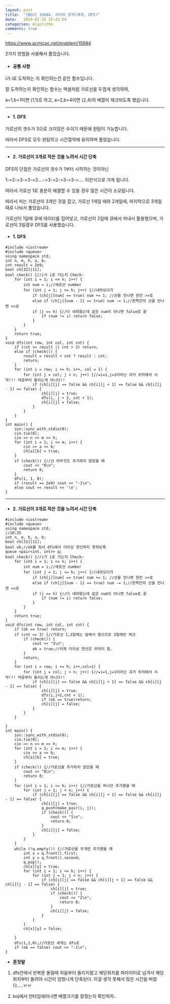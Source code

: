 ```yaml
---
layout: post
title:  "[BOJ] 15684. 사다리 조작(재귀, DFS)"
date:   2019-02-25 15:43:54
categories: Algorithm
comments: true
---
```


https://www.acmicpc.net/problem/15684  



2가지 방법을 사용해서 풀었습니다.  



* #### 공통 사항  

i가 i로 도착하는 지 확인하는건 같은 함수입니다.  

잘 도착하는지 확인하는 함수는 엑셀처럼 가로선을 두껍게 생각하여,  

a=1,b=1이면 (1,1)로 하고, a=2,b=4이면 (2,4)의 배열이 체크되도록 했습니다.  

---

* #### 1. DFS  

가로선의 갯수가 3으로 크지않은 수이기 때문에 완탐이 가능합니다.  

따라서 DFS로 모두 완탐하고 시간절약에 유의하며 풀었습니다.  

---

* #### 2. 가로선이 3개로 작은 것을 노려서 시간 단축  

DFS의 단점은 가로선의 갯수가 1부터 시작하는 것이아닌  

1->2->3->3->3....->3->2->3->3->.... 이런식으로 가게 됩니다.  

따라서 가로선 1로 충분히 해결할 수 있을 경우 많은 시간이 소모됩니다.  

따라서 저는 가로선이 3개인 것을 잡고, 가로선 1개일 때와 2개일때, 마지막으로 3개일때로 나눠서 풀었습니다.  

가로선이 1일때 큐에 데이터를 집어넣고, 가로선이 2일때 큐에서 꺼내서 활용했으며, 가로선이 3일경우 DFS를 사용했습니다.  


* #### 1. DFS
~~~
#include <iostream>
#include <queue>
using namespace std;
int n, m, h, a, b;
int result = 2e9;
bool ch[32][11];
bool check() {//i가 i로 가는지 Check~
	for (int i = 1; i <= n; i++) {
		int num = i;//세로선 number
		for (int j = 1; j <= h; j++) {//내려오다가
			if (ch[j][num] == true) num += 1; //선을 만나면 한칸 >>로
			else if (ch[j][num - 1] == true) num -= 1;//왼쪽칸의 선을 만나면 <<로
			if (j == h) {//다 내려왔는데 같은 num이 아니면 false로 끝
				if (num != i) return false;
			}
		}
	}
	return true;
}
void dfs(int row, int col, int cnt) {
	if (cnt >= result || cnt > 3) return;
	else if (check()) {
		result = result < cnt ? result : cnt;
		return;
	}
	for (int i = row; i <= h; i++, col = 1) {
		for (int j = col; j < n; j++) {//★i=1,j=1이아닌 과거 위치에서 시작!!! 처음부터 돌리는게 아니다!!
			if (ch[i][j] == false && ch[i][j + 1] == false && ch[i][j - 1] == false) {
				ch[i][j] = true;
				dfs(i, j + 2, cnt + 1);
				ch[i][j] = false;
			}
		}
	}
}
int main() {
	ios::sync_with_stdio(0);
	cin.tie(0);
	cin >> n >> m >> h;
	for (int i = 1; i <= m; i++) {
		cin >> a >> b;
		ch[a][b] = true;
	}
	if (check()) {//선 아무것도 추가하지 않았을 때
		cout << "0\n";
		return 0;
	}
	dfs(1, 1, 0);
	if (result == 2e9) cout << "-1\n";
	else cout << result << '\n';
}
~~~


---  



* #### 2. 가로선이 3개로 작은 것을 노려서 시간 단축

~~~
#include <iostream>
#include <queue>
using namespace std;
//10:35
int n, m, h, a, b;
bool ch[31][11];
bool ok;//ok를 줘서 dfs에서 더이상 연산하지 못하도록
queue <pair<int, int>> q;
bool check() {//i가 i로 가는지 Check~
	for (int i = 1; i <= n; i++) {
		int num = i;//세로선 number
		for (int j = 1; j <= h; j++) {//내려오다가
			if (ch[j][num] == true) num += 1; //선을 만나면 한칸 >>로
			else if (ch[j][num - 1] == true) num -= 1;//왼쪽칸의 선을 만나면 <<로
			if (j == h) {//다 내려왔는데 같은 num이 아니면 false로 끝
				if (num != i) return false;
			}
		}
	}
	return true;
}
void dfs(int row, int col, int cnt) {
	if (ok == true) return;
	if (cnt == 3) {//가로선 1,2일때는 앞에서 했으므로 3일때만 체크
		if (check()) {
			cout << "3\n";
			ok = true;//이제 더이상 연산은 무의미 함.
		}
		return;
	}
	for (int i = row; i <= h; i++,col=1) {
		for (int j = col; j < n; j++) {//★i=1,j=1이아닌 과거 위치에서 시작!!! 처음부터 돌리는게 아니다!!
			if (ch[i][j] == false && ch[i][j + 1] == false && ch[i][j - 1] == false) {
				ch[i][j] = true;
				dfs(i,j+2,cnt + 1);
				if (ok == true)return;
				ch[i][j] = false;
			}
		}
	}

}
int main() {
	ios::sync_with_stdio(0);
	cin.tie(0);
	cin >> n >> m >> h;
	for (int i = 1; i <= m; i++) {
		cin >> a >> b;
		ch[a][b] = true;
	}
	if (check()) {//가로선을 추가하지 않았을 때
		cout << "0\n";
		return 0;
	}
	for (int i = 1; i <= h; i++) {//가로선을 하나만 추가했을 때
		for (int j = 1; j < n; j++) {
			if (ch[i][j] == false && ch[i][j + 1] == false && ch[i][j - 1] == false) {
				ch[i][j] = true;
				q.push(make_pair(i, j));
				if (check()) {
					cout << "1\n";
					return 0;
				}
				ch[i][j] = false;
			}
		}
	}
	while (!q.empty()) {//가로선을 두개만 추가했을 때
		int x = q.front().first;
		int y = q.front().second;
		q.pop();
		ch[x][y] = true;
		for (int i = 1; i <= h; i++) {
			for (int j = 1; j < n; j++) {
				if (ch[i][j] == false && ch[i][j + 1] == false && ch[i][j - 1] == false) {
					ch[i][j] = true;
					if (check()) {
						cout << "2\n";
						return 0;
					}
					ch[i][j] = false;
				}
			}
		}
		ch[x][y] = false;

	}
	dfs(1,1,0);//가로선 세개는 dfs로
	if (ok == false) cout << "-1\n";
}

~~~




- **혼잣말**

1. dfs안에서 반복문 돌릴때 처음부터 돌리지말고 해당위치를 파라미터로 넘겨서 해당위치부터 돌려야 시간이 엄청나게 단축된다. 이걸 생각 못해서 많은 시간을 버렸다.....ㅠㅠ  



2. boj에서 런타임에러나면 배열크기를 잘줬는지 확인하자..  
